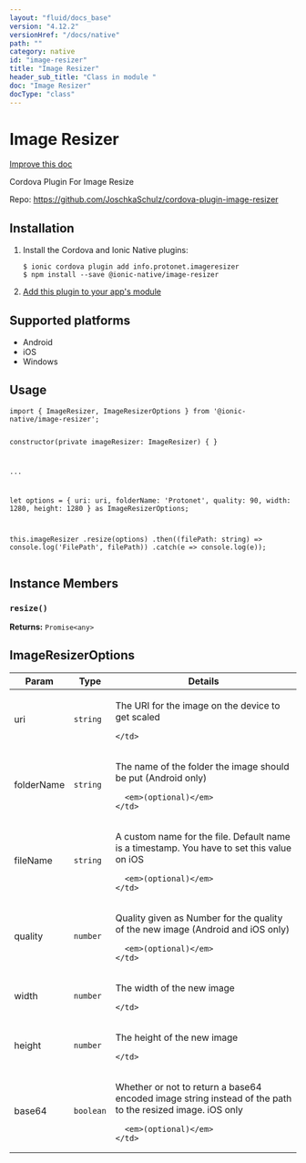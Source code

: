```yaml
---
layout: "fluid/docs_base"
version: "4.12.2"
versionHref: "/docs/native"
path: ""
category: native
id: "image-resizer"
title: "Image Resizer"
header_sub_title: "Class in module "
doc: "Image Resizer"
docType: "class"
---
```


<h1 class="api-title">Image Resizer</h1>

<a class="improve-v2-docs" href="http://github.com/ionic-team/ionic-native/edit/master/src/@ionic-native/plugins/image-resizer/index.ts#L42">
  Improve this doc
</a>







<p>Cordova Plugin For Image Resize</p>


<p>Repo:
  <a href="https://github.com/JoschkaSchulz/cordova-plugin-image-resizer">
    https://github.com/JoschkaSchulz/cordova-plugin-image-resizer
  </a>
</p>


<h2><a class="anchor" name="installation" href="#installation"></a>Installation</h2>
<ol class="installation">
  <li>Install the Cordova and Ionic Native plugins:<br>
    <pre><code class="nohighlight">$ ionic cordova plugin add info.protonet.imageresizer
$ npm install --save @ionic-native/image-resizer
</code></pre>
  </li>
  <li><a href="https://ionicframework.com/docs/native/#Add_Plugins_to_Your_App_Module">Add this plugin to your app's module</a></li>
</ol>



<h2><a class="anchor" name="platforms" href="#platforms"></a>Supported platforms</h2>
<ul>
  <li>Android</li><li>iOS</li><li>Windows</li>
</ul>






<h2><a class="anchor" name="usage" href="#usage"></a>Usage</h2>
<pre><code class="lang-typescript">import { ImageResizer, ImageResizerOptions } from &#39;@ionic-native/image-resizer&#39;;

constructor(private imageResizer: ImageResizer) { }

...

let options = {
 uri: uri,
 folderName: &#39;Protonet&#39;,
 quality: 90,
 width: 1280,
 height: 1280
} as ImageResizerOptions;

this.imageResizer
  .resize(options)
  .then((filePath: string) =&gt; console.log(&#39;FilePath&#39;, filePath))
  .catch(e =&gt; console.log(e));
</code></pre>








<h2><a class="anchor" name="instance-members" href="#instance-members"></a>Instance Members</h2>
<h3><a class="anchor" name="resize" href="#resize"></a><code>resize()</code></h3>





<div class="return-value" markdown="1">
  <i class="icon ion-arrow-return-left"></i>
  <b>Returns:</b> <code>Promise&lt;any&gt;</code> 
</div>





<h2><a class="anchor" name="ImageResizerOptions" href="#ImageResizerOptions"></a>ImageResizerOptions</h2>

<table class="table param-table" style="margin:0;">
  <thead>
  <tr>
    <th>Param</th>
    <th>Type</th>
    <th>Details</th>
  </tr>
  </thead>
  <tbody>
  
  <tr>
    <td>
      uri
    </td>
    <td>
      <code>string</code>
    </td>
    <td>
      <p>The URI for the image on the device to get scaled</p>

      
    </td>
  </tr>
  
  <tr>
    <td>
      folderName
    </td>
    <td>
      <code>string</code>
    </td>
    <td>
      <p>The name of the folder the image should be put
(Android only)</p>

      <em>(optional)</em>
    </td>
  </tr>
  
  <tr>
    <td>
      fileName
    </td>
    <td>
      <code>string</code>
    </td>
    <td>
      <p>A custom name for the file. Default name is a timestamp. You have to set this value on iOS</p>

      <em>(optional)</em>
    </td>
  </tr>
  
  <tr>
    <td>
      quality
    </td>
    <td>
      <code>number</code>
    </td>
    <td>
      <p>Quality given as Number for the quality of the new image
(Android and iOS only)</p>

      <em>(optional)</em>
    </td>
  </tr>
  
  <tr>
    <td>
      width
    </td>
    <td>
      <code>number</code>
    </td>
    <td>
      <p>The width of the new image</p>

      
    </td>
  </tr>
  
  <tr>
    <td>
      height
    </td>
    <td>
      <code>number</code>
    </td>
    <td>
      <p>The height of the new image</p>

      
    </td>
  </tr>
  
  <tr>
    <td>
      base64
    </td>
    <td>
      <code>boolean</code>
    </td>
    <td>
      <p>Whether or not to return a base64 encoded image string instead of the path to the resized image.
iOS only</p>

      <em>(optional)</em>
    </td>
  </tr>
  
  </tbody>
</table>





